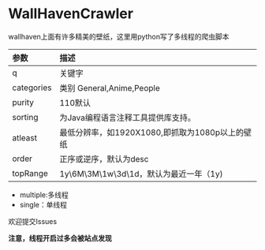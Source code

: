 # WallHavenCrawler
wallhaven上面有许多精美的壁纸，这里用python写了多线程的爬虫脚本

| 参数     | 描述                                            |
| :--------- | :---------------------------------------------- |
| q          | 关键字                                          |
| categories | 类别 General,Anime,People                       |
| purity     | 110默认                                         |
| sorting    | 为Java编程语言注释工具提供库支持。              |
| atleast    | 最低分辨率，如1920X1080,即抓取为1080p以上的壁纸 |
| order      | 正序或逆序，默认为desc                          |
| topRange   | 1y\6M\3M\1w\3d\1d，默认为最近一年（1y)          |
- multiple:多线程
- single：单线程

欢迎提交Issues

**注意，线程开启过多会被站点发现**
